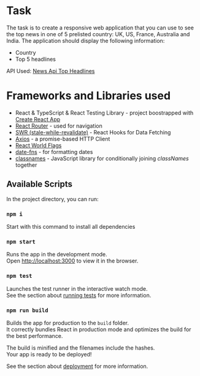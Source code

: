 # Task

The task is to create a responsive web application that you can use to see the top news in one
of 5 prelisted country: UK, US, France, Australia and India. The application should display
the following information:
- Country
- Top 5 headlines

API Used: [News Api Top Headlines](https://newsapi.org/docs/endpoints/top-headlines)

# Frameworks and Libraries used

* React & TypeScript & React Testing Library - project boostrapped with [Create React App](https://github.com/facebook/create-react-app)
* [React Router](https://reactrouter.com/en/main) - used for navigation
* [SWR (stale-while-revalidate)](https://swr.vercel.app/) - React Hooks for Data Fetching
* [Axios](https://axios-http.com/docs/intro) - a promise-based HTTP Client
* [React World Flags](https://www.npmjs.com/package/react-world-flags)
* [date-fns](https://date-fns.org/) - for formatting dates
* [classnames](https://www.npmjs.com/package/classnames) - JavaScript library for conditionally joining *classNames* together

## Available Scripts

In the project directory, you can run:

### `npm i`

Start with this command to install all dependencies

### `npm start`

Runs the app in the development mode.\
Open [http://localhost:3000](http://localhost:3000) to view it in the browser.

### `npm test`

Launches the test runner in the interactive watch mode.\
See the section about [running tests](https://facebook.github.io/create-react-app/docs/running-tests) for more information.

### `npm run build`

Builds the app for production to the `build` folder.\
It correctly bundles React in production mode and optimizes the build for the best performance.

The build is minified and the filenames include the hashes.\
Your app is ready to be deployed!

See the section about [deployment](https://facebook.github.io/create-react-app/docs/deployment) for more information.